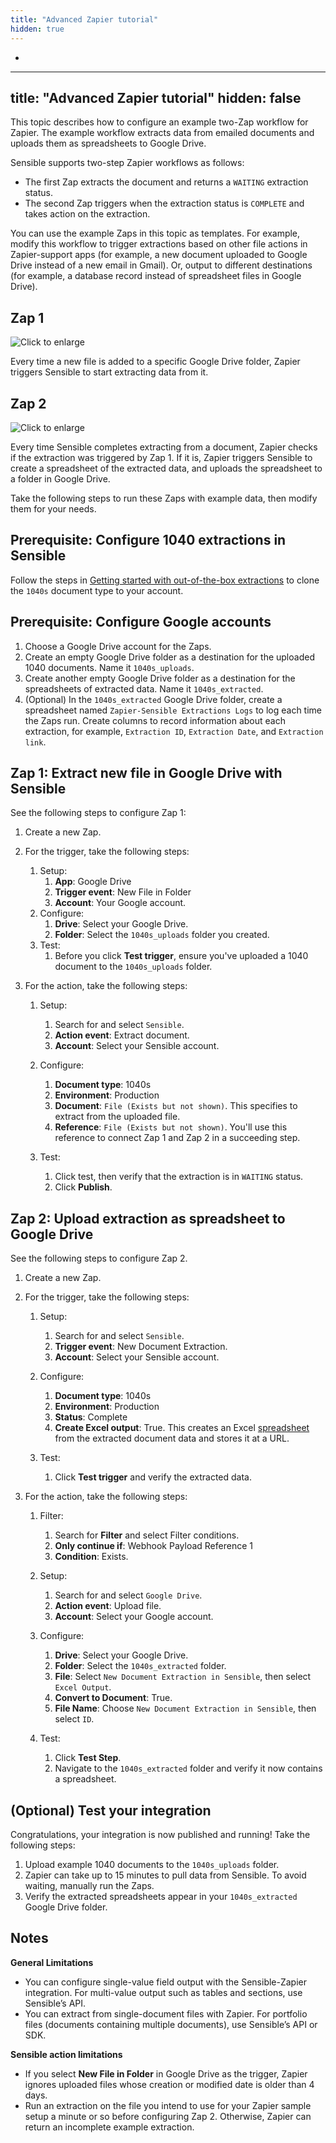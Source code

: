 ```yaml
---
title: "Advanced Zapier tutorial"
hidden: true
---
```


- 

- ---
  title: "Advanced Zapier tutorial"
  hidden: false
  ---

  This topic describes how to configure an example two-Zap workflow for Zapier. The example workflow extracts data from emailed documents and uploads them as spreadsheets to Google Drive. 

  Sensible supports two-step Zapier workflows as follows:

  - The first Zap extracts the document and returns a `WAITING` extraction status.
  - The second Zap triggers when the extraction status is `COMPLETE` and takes action on the extraction.

  You can use the example Zaps in this topic as templates. For example, modify this workflow to trigger extractions based on other file actions in Zapier-support apps (for example, a new document uploaded to Google Drive instead of a new email in Gmail). Or, output to different destinations (for example, a database record instead of spreadsheet files in Google Drive).

  Zap 1
  ---

  ![Click to enlarge](https://raw.githubusercontent.com/sensible-hq/sensible-docs/main/readme-sync/assets/v0/images/final/zapier_action_1.png)

  Every time a new file is added to a specific Google Drive folder, Zapier triggers Sensible to start extracting data from it.

  Zap 2
  ---

  ![Click to enlarge](https://raw.githubusercontent.com/sensible-hq/sensible-docs/main/readme-sync/assets/v0/images/final/zapier_action_2.png)

  Every time Sensible completes extracting from a document, Zapier checks if the extraction was triggered by Zap 1. If it is, Zapier triggers Sensible to create a spreadsheet of the extracted data, and uploads the spreadsheet to a folder in Google Drive.

  Take the following steps to run these Zaps with example data, then modify them for your needs.

  Prerequisite: Configure 1040 extractions in Sensible
  ----

  Follow the steps in [Getting started with out-of-the-box extractions](doc:library-quickstart) to clone the `1040s` document type to your account. 

  Prerequisite: Configure Google accounts
  ----

  1. Choose a Google Drive account for the Zaps. 
  2. Create an empty Google Drive folder as a destination for the uploaded 1040 documents. Name it `1040s_uploads`.
  3. Create another empty Google Drive folder as a destination for the spreadsheets of extracted data. Name it `1040s_extracted`.
  4. (Optional) In the `1040s_extracted` Google Drive folder, create a spreadsheet named `Zapier-Sensible Extractions Logs` to log each time the Zaps run. Create columns to record information about each extraction, for example, `Extraction ID`, `Extraction Date`, and `Extraction link`.

  Zap 1: Extract new file in Google Drive with Sensible
  ---

  See the following steps to configure Zap 1:

  1. Create a new Zap.

  2. For the trigger, take the following steps:
     1. Setup:
        1. **App**: Google Drive
        2. **Trigger event**: New File in Folder
        3. **Account**: Your Google account.
     2. Configure:
        1. **Drive**: Select your Google Drive.
        2. **Folder**: Select the `1040s_uploads` folder you created.
     3. Test:
        1. Before you click **Test trigger**, ensure you've uploaded a 1040 document to the `1040s_uploads` folder.

  3. For the action, take the following steps: 

     1. Setup:
        1. Search for and select `Sensible`.
        2. **Action event**: Extract document.
        3. **Account**: Select your Sensible account.

     2. Configure:
        1. **Document type**: 1040s
        2. **Environment**: Production
        3. **Document**: `File (Exists but not shown)`. This specifies to extract from the uploaded file.
        4. **Reference**: `File (Exists but not shown)`. You'll use this reference to connect Zap 1 and Zap 2 in a succeeding step.
     3. Test:
        1. Click test, then verify that the extraction is in `WAITING` status.
        2. Click **Publish**.

  Zap 2: Upload extraction as spreadsheet to Google Drive
  ---

  See the following steps to configure Zap 2.

  1. Create a new Zap.

  2. For the trigger, take the following steps:

     1. Setup:
        1. Search for and select `Sensible`.
        2. **Trigger event**: New Document Extraction.
        3. **Account**: Select your Sensible account.

     2. Configure:
        1. **Document type**: 1040s
        2. **Environment**: Production
        3. **Status**: Complete
        4. **Create Excel output**: True. This creates an Excel [spreadsheet](doc:excel-reference) from the extracted document data and stores it at a URL.

     3. Test:
        1. Click **Test trigger** and verify the extracted data.

  3. For the action, take the following steps:
     1. Filter:
        1. Search for **Filter** and select Filter conditions.
        2. **Only continue if**: Webhook Payload Reference 1
        3. **Condition**: Exists.

     2. Setup:
        1. Search for and select `Google Drive`.
        2. **Action event**: Upload file.
        3. **Account**: Select your Google account.

     3. Configure:
        1. **Drive**: Select your Google Drive.
        2. **Folder**: Select the `1040s_extracted` folder.
        3. **File**: Select `New Document Extraction in Sensible`, then select `Excel Output`.
        4. **Convert to Document**: True.
        5. **File Name**: Choose `New Document Extraction in Sensible`, then select `ID`.

     4. Test:
        1. Click **Test Step**.
        2. Navigate to the `1040s_extracted` folder and verify it now contains a spreadsheet.

  (Optional) Test your integration
  ---

  Congratulations, your integration is now published and running! Take the following steps:

  1. Upload example 1040 documents to the `1040s_uploads` folder.
  2. Zapier can take up to 15 minutes to pull data from Sensible. To avoid waiting, manually run the Zaps.
  3. Verify the extracted spreadsheets appear in your `1040s_extracted` Google Drive folder.

  Notes
  ---

  **General Limitations**

  - You can configure single-value field output with the Sensible-Zapier integration. For multi-value output such as tables and sections, use Sensible’s API.
  - You can extract from single-document files with Zapier. For portfolio files (documents containing multiple documents), use Sensible’s API or SDK.

  **Sensible action limitations**

  - If you select **New File in Folder** in Google Drive as the trigger, Zapier ignores uploaded files whose creation or modified date is older than 4 days.
  - Run an extraction on the file you intend to use for your Zapier sample setup a minute or so before configuring Zap 2. Otherwise, Zapier can return an incomplete example extraction.
